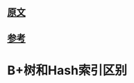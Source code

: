 
## [原文](https://blog.csdn.net/maybe3is3u5/article/details/52426401)

## [参考](https://blog.csdn.net/timchen525/article/details/77691190)
# B+树和Hash索引区别
